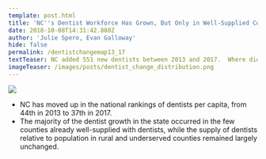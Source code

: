 ```yaml
---
template: post.html
title: 'NC''s Dentist Workforce Has Grown, But Only in Well-Supplied Counties'
date: 2018-10-08T14:31:42.880Z
author: 'Julie Spero, Evan Galloway'
hide: false
permalink: /dentistchangemap13_17
textTeaser: NC added 551 new dentists between 2013 and 2017.  Where did they go?
imageTeaser: /images/posts/dentist_change_distribution.png
---
```

![](/images/posts/dentist_change_distribution.png)

* NC has moved up in the national rankings of dentists per capita, from 44th in 2013 to 37th in 2017.
* The majority of the dentist growth in the state occurred in the few counties already well-supplied with dentists, while the supply of dentists relative to population in rural and underserved counties remained largely unchanged.
